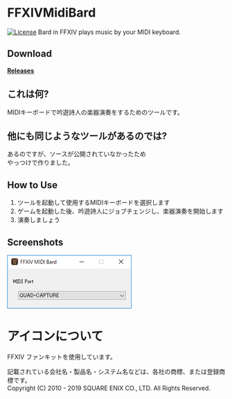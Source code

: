 # FFXIVMidiBard
[![License](https://img.shields.io/badge/license-BSD--3--Clause-blue.svg)](https://github.com/roy-n-roy/FFXIVMidiBard/blob/master/LICENSE)
Bard in FFXIV plays music by your MIDI keyboard.

## Download
**[Releases](https://github.com/roy-n-roy/FFXIVMidiBard/releases)**

## これは何?
MIDIキーボードで吟遊詩人の楽器演奏をするためのツールです。

## 他にも同じようなツールがあるのでは?
あるのですが、ソースが公開されていなかったため  
やっつけで作りました。

## How to Use
1. ツールを起動して使用するMIDIキーボードを選択します
2. ゲームを起動した後、吟遊詩人にジョブチェンジし、楽器演奏を開始します
3. 演奏しましょう

## Screenshots
![main_view](https://raw.githubusercontent.com/roy-n-roy/FFXIVMidiBard/master/image/main_view.png)

# アイコンについて
FFXIV ファンキットを使用しています。

記載されている会社名・製品名・システム名などは、各社の商標、または登録商標です。  
Copyright (C) 2010 - 2019 SQUARE ENIX CO., LTD. All Rights Reserved. 

